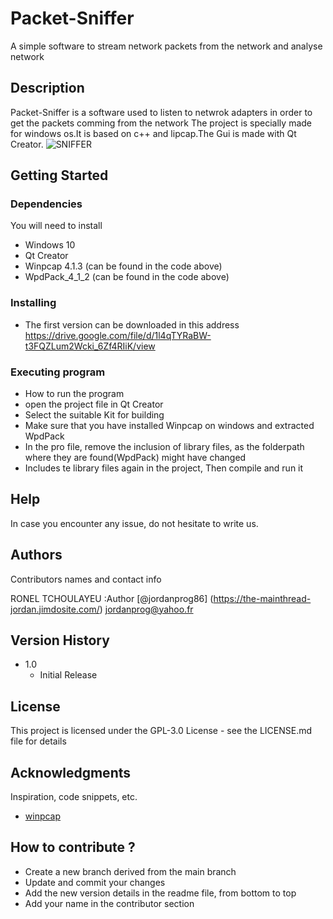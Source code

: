 # Packet-Sniffer
A simple software to stream network packets from the network and analyse network
## Description

Packet-Sniffer is a software used to listen to netwrok adapters in order to get the packets comming from the network
The project is specially made for windows os.It is based on c++ and  lipcap.The Gui is made with Qt Creator.
![SNIFFER](https://github.com/jordanprog86/Packet-Sniffer/assets/33041215/b9fb00d6-13bf-4ba8-8934-f18bbdcbcdeb)

## Getting Started

### Dependencies

You will need to install 

* Windows 10
* Qt Creator
* Winpcap 4.1.3  (can be found in the code above)
* WpdPack_4_1_2  (can be found in the code above)

### Installing

* The first version can be downloaded in this address https://drive.google.com/file/d/1l4qTYRaBW-t3FQZLum2Wcki_6Zf4RIiK/view


### Executing program

* How to run the program
* open the project file in Qt Creator
* Select the suitable Kit for building
* Make sure that you have installed Winpcap on windows and extracted WpdPack
* In the pro file, remove the inclusion of library files, as the folderpath where they are found(WpdPack) might have changed
* Includes te library files again in the project, Then compile and run it

## Help

In case you encounter any issue, do not hesitate to write us.


## Authors

Contributors names and contact info

RONEL TCHOULAYEU :Author [@jordanprog86] (https://the-mainthread-jordan.jimdosite.com/)  jordanprog@yahoo.fr

## Version History

* 1.0
    * Initial Release

## License

This project is licensed under the GPL-3.0 License - see the LICENSE.md file for details

## Acknowledgments

Inspiration, code snippets, etc.
* [winpcap](http://www.winpcap.org/)

## How to contribute ?
* Create a new branch derived from the main branch
* Update and commit your changes
* Add the new version details in the readme file, from bottom to top
* Add your name in the contributor section
